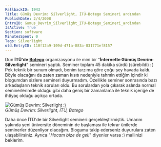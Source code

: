```yaml
---
FallbackID: 1943
Title: Gümüş Devrim: Silverlight, İTÜ-Botego Semineri ardından
PublishDate: 2/4/2008
EntryID: Gumus_Devrim_Silverlight_ITU-Botego_Semineri_ardindan
IsActive: True
Section: software
MinutesSpent: 0
Tags: Silverlight
old.EntryID: 110f12a9-109d-471a-883a-831771ef8157
---
```

Dün **İTÜ'de** **[Botego](http://www.webseminerleri.com/)**
organizasyonu ile mini bir "**İnternette Gümüş Devrim: Silverlight**"
semineri yaptık. Seminer toplam 45 dakika sürdü (sürebildi) :( Pek
teknik bir sunum olmadı, benim tarzıma göre çoğu şey havada kaldı. Böyle
olacağını da zaten zaman kısıtı nedeniyle tahmin ettiğim içindir ki
blogumdan sizlere semineri duyurmadım. Özellikle seminer sonrasında bazı
arkadaşların teknik soruları oldu. Bu sorulardan yola çıkarak aslında
normal seminerlerimde olduğu gibi daha geniş bir zamanlama ile teknik
içeriğe de ihtiyaç olduğu açıkça ortada.

![Gümüş Devrim: Silverlight
:)](http://cdn.daron.yondem.com/assets/1943/03022008_1.jpg)\
*Gümüş Devrim: Silverlight, İTÜ, Botego*

Daha önce İTÜ'de bir Silverlight semineri gerçekleştirmiştik. Umarım
yakında yeni üniversite döneminin de başlaması ile tekrar ünilerde
seminerler düzenliyor olacağım. Blogumu takip ederseniz duyurulara zaten
ulaşabilirsiniz. Ayrıca "*Hocam bize de gel!*" diyenler varsa :)
mailinizi beklerim.


